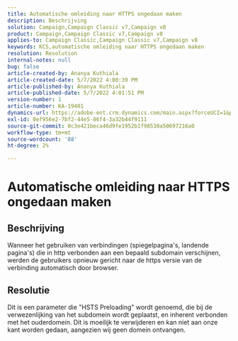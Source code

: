 ```yaml
---
title: Automatische omleiding naar HTTPS ongedaan maken
description: Beschrijving
solution: Campaign,Campaign Classic v7,Campaign v8
product: Campaign,Campaign Classic v7,Campaign v8
applies-to: Campaign Classic,Campaign Classic v7,Campaign v8
keywords: KCS,automatische omleiding naar HTTPS ongedaan maken
resolution: Resolution
internal-notes: null
bug: false
article-created-by: Ananya Kuthiala
article-created-date: 5/7/2022 4:00:39 PM
article-published-by: Ananya Kuthiala
article-published-date: 5/7/2022 4:01:51 PM
version-number: 1
article-number: KA-19401
dynamics-url: https://adobe-ent.crm.dynamics.com/main.aspx?forceUCI=1&pagetype=entityrecord&etn=knowledgearticle&id=0a8b07d3-1ece-ec11-a7b5-0022480a8e40
exl-id: 0ef956e2-7bf2-44e5-86f4-3a32b44f9111
source-git-commit: 0c3e421beca46d9fe1952b1f98538a50697216a0
workflow-type: tm+mt
source-wordcount: '88'
ht-degree: 2%

---
```


# Automatische omleiding naar HTTPS ongedaan maken

## Beschrijving

Wanneer het gebruiken van verbindingen (spiegelpagina&#39;s, landende pagina&#39;s) die in http verbonden aan een bepaald subdomain verschijnen, werden de gebruikers opnieuw gericht naar de https versie van de verbinding automatisch door browser.

## Resolutie


Dit is een parameter die &quot;HSTS Preloading&quot; wordt genoemd, die bij de verwezenlijking van het subdomein wordt geplaatst, en inherent verbonden met het ouderdomein. Dit is moeilijk te verwijderen en kan niet aan onze kant worden gedaan, aangezien wij geen domein ontvangen.
